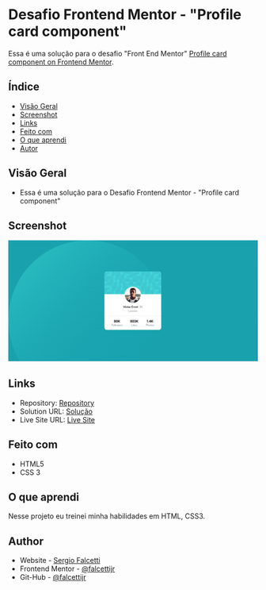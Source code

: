 # Desafio Frontend Mentor - "Profile card component"

Essa é uma solução para o desafio "Front End Mentor" [Profile card component on Frontend Mentor](https://www.frontendmentor.io/challenges/profile-card-component-cfArpWshJ). 

## Índice

- [Visão Geral](#visão-geral)
- [Screenshot](#screenshot)
- [Links](#links)
- [Feito com](#Feito-com)
- [O que aprendi](#o-que-aprendi)
- [Autor](#autor)


## Visão Geral

- Essa é uma solução para o Desafio Frontend Mentor - "Profile card component"

## Screenshot

![Screenshot](screenshotprofile.png)

## Links

- Repository: [Repository](https://github.com/falcettijr/profileCard)
- Solution URL: [Solução](https://frontendmentor.io/solutions/profile-card-component-8oT7VIICPm)
- Live Site URL: [Live Site](https://falcettijr.github.io/profileCard/)

## Feito com

- HTML5 
- CSS 3 

## O que aprendi

Nesse projeto eu treinei minha habilidades em HTML, CSS3.


## Author

- Website - [Sergio Falcetti](https://beacons.ai/sergiofalcetti)
- Frontend Mentor - [@falcettijr](https://www.frontendmentor.io/profile/falcettijr)
- Git-Hub - [@falcettijr](https://github.com/falcettijr)
 

 
